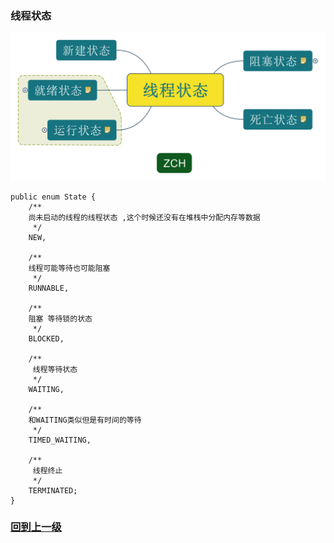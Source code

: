  
 
### **线程状态**
 
![线程核心](线程状态.svg)
 
```
public enum State {
    /**
    尚未启动的线程的线程状态 ,这个时候还没有在堆栈中分配内存等数据
     */
    NEW,

    /**
    线程可能等待也可能阻塞
     */
    RUNNABLE,

    /**
    阻塞 等待锁的状态
     */
    BLOCKED,

    /**
     线程等待状态
     */
    WAITING,

    /**
    和WAITING类似但是有时间的等待
     */
    TIMED_WAITING,

    /**
     线程终止
     */
    TERMINATED;
}
```

### [回到上一级](index.md)
